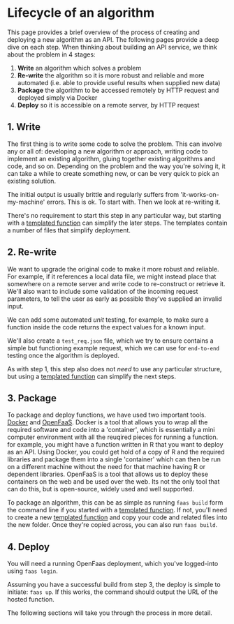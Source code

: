 # Lifecycle of an algorithm

This page provides a brief overview of the process of creating and deploying a new algorithm as an API. The following pages provide a deep dive on each step. When thinking about building an API service, we think about the problem in 4 stages:

1. **Write** an algorithm which solves a problem
2. **Re-write** the algorithm so it is more robust and reliable and more automated \(i.e. able to provide useful results when supplied new data\)
3. **Package** the algorithm to be accessed remotely by HTTP request and deployed simply via Docker
4. **Deploy** so it is accessible on a remote server, by HTTP request

## 1. Write

The first thing is to write some code to solve the problem. This can involve any or all of: developing a new algorithm or approach, writing code to implement an existing algorithm, gluing together existing algorithms and code, and so on. Depending on the problem and the way you're solving it, it can take a while to create something new, or can be very quick to pick an existing solution.

The initial output is usually brittle and regularly suffers from 'it-works-on-my-machine' errors. This is ok. To start with. Then we look at re-writing it.

There's no requirement to start this step in any particular way, but starting with a [templated function](https://github.com/disarm-platform/docs/tree/02fce263d68abd9ef6e11bf3edbff02259ca297a/api-docs/creating-and-deploying-functions/api-docs/creating-and-deploying-functions/scaffolding-from-a-template.md) can simplify the later steps. The templates contain a number of files that simplify deployment.

## 2. Re-write

We want to upgrade the original code to make it more robust and reliable. For example, if it references a local data file, we might instead place that somewhere on a remote server and write code to re-construct or retrieve it. We'll also want to include some validation of the incoming request parameters, to tell the user as early as possible they've supplied an invalid input.

We can add some automated _unit_ testing, for example, to make sure a function inside the code returns the expect values for a known input.

We'll also create a `test_req.json` file, which we try to ensure contains a simple but functioning example request, which we can use for `end-to-end` testing once the algorithm is deployed.

As with step 1, this step also does not _need_ to use any particular structure, but using a [templated function](https://github.com/disarm-platform/docs/tree/02fce263d68abd9ef6e11bf3edbff02259ca297a/api-docs/creating-and-deploying-functions/api-docs/creating-and-deploying-functions/scaffolding-from-a-template.md) can simplify the next steps.

## 3. Package

To package and deploy functions, we have used two important tools. [Docker](https://www.docker.com/) and [OpenFaaS](https://www.openfaas.com/). Docker is a tool that allows you to wrap all the required software and code into a 'container', which is essentially a mini computer environment with all the reuqired pieces for running a function. for example, you might have a function written in R that you want to deploy as an API. Using Docker, you could get hold of a copy of R and the required libraries and package them into a single 'container' which can then be run on a different machine without the need for that machine having R or dependent libraries. OpenFaaS is a tool that allows us to deploy these containers on the web and be used over the web. Its not the only tool that can do this, but is open-source, widely used and well supported.

To package an algorithm, this can be as simple as running `faas build` form the command line if you started with a [templated function](https://github.com/disarm-platform/docs/tree/02fce263d68abd9ef6e11bf3edbff02259ca297a/api-docs/creating-and-deploying-functions/api-docs/creating-and-deploying-functions/scaffolding-from-a-template.md). If not, you'll need to create a new [templated function](https://github.com/disarm-platform/docs/tree/02fce263d68abd9ef6e11bf3edbff02259ca297a/api-docs/creating-and-deploying-functions/api-docs/creating-and-deploying-functions/scaffolding-from-a-template.md) and copy your code and related files into the new folder. Once they're copied across, you can also run `faas build`.

## 4. Deploy

You will need a running OpenFaas deployment, which you've logged-into using `faas login`.

Assuming you have a successful build from step 3, the deploy is simple to initiate: `faas up`. If this works, the command should output the URL of the hosted function.

The following sections will take you through the process in more detail.

